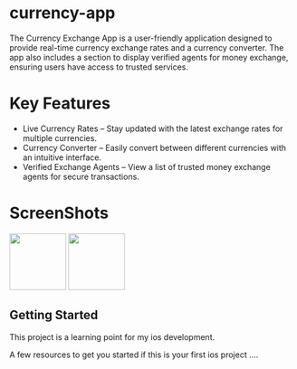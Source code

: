 # currency-app

The Currency Exchange App is a user-friendly application designed to provide real-time currency exchange rates and a currency converter. The app also includes a section to display verified agents for money exchange, ensuring users have access to trusted services.

# Key Features

 - Live Currency Rates – Stay updated with the latest exchange rates for multiple currencies.
 - Currency Converter – Easily convert between different currencies with an intuitive interface.
 - Verified Exchange Agents – View a list of trusted money exchange agents for secure transactions.

# ScreenShots

<p float="left">
  <img width="100" src="https://github.com/user-attachments/assets/2241c389-bd78-48ff-96f6-b5be7d3fe5cc">
  <img width="100" src="https://github.com/user-attachments/assets/da956c61-4ea0-4bf5-ba91-e171830c8515">
</p>

## Getting Started


This project is a learning point for my ios development.

A few resources to get you started if this is your first ios project ....

